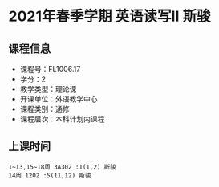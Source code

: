 # 2021年春季学期 英语读写II 斯骏






## 课程信息

- 课程号：FL1006.17
- 学分：2
- 教学类型：理论课
- 开课单位：外语教学中心
- 课程类别：通修
- 课程层次：本科计划内课程

## 上课时间

```
1~13,15~18周 3A302 :1(1,2) 斯骏
14周 1202 :5(11,12) 斯骏
```

